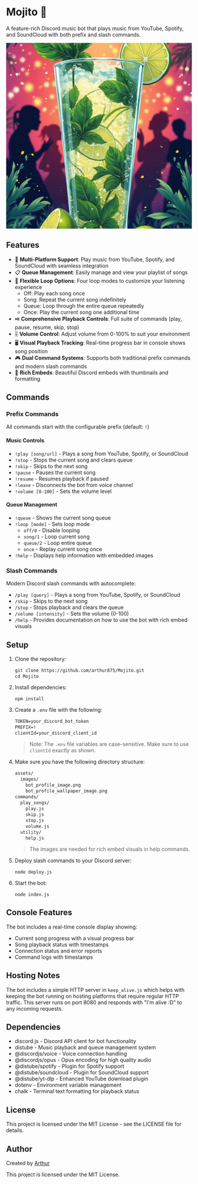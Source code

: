 # Mojito 🍹

A feature-rich Discord music bot that plays music from YouTube, Spotify, and SoundCloud with both prefix and slash commands.

![Bot Logo](assets/images/bot_profile_image.png)

## Features

- 🎵 **Multi-Platform Support**: Play music from YouTube, Spotify, and SoundCloud with seamless integration
- 📋 **Queue Management**: Easily manage and view your playlist of songs
- 🔄 **Flexible Loop Options**: Four loop modes to customize your listening experience
  - Off: Play each song once
  - Song: Repeat the current song indefinitely
  - Queue: Loop through the entire queue repeatedly
  - Once: Play the current song one additional time
- ⏯️ **Comprehensive Playback Controls**: Full suite of commands (play, pause, resume, skip, stop)
- 🎚️ **Volume Control**: Adjust volume from 0-100% to suit your environment
- 🖥️ **Visual Playback Tracking**: Real-time progress bar in console shows song position
- 🎮 **Dual Command Systems**: Supports both traditional prefix commands and modern slash commands
- 🎨 **Rich Embeds**: Beautiful Discord embeds with thumbnails and formatting

## Commands

### Prefix Commands
All commands start with the configurable prefix (default: `!`)

#### Music Controls
- `!play [song/url]` - Plays a song from YouTube, Spotify, or SoundCloud
- `!stop` - Stops the current song and clears queue
- `!skip` - Skips to the next song
- `!pause` - Pauses the current song
- `!resume` - Resumes playback if paused
- `!leave` - Disconnects the bot from voice channel
- `!volume [0-100]` - Sets the volume level

#### Queue Management
- `!queue` - Shows the current song queue
- `!loop [mode]` - Sets loop mode
  - `off/0` - Disable looping
  - `song/1` - Loop current song
  - `queue/2` - Loop entire queue
  - `once` - Replay current song once
- `!help` - Displays help information with embedded images

### Slash Commands
Modern Discord slash commands with autocomplete:

- `/play [query]` - Plays a song from YouTube, Spotify, or SoundCloud
- `/skip` - Skips to the next song
- `/stop` - Stops playback and clears the queue
- `/volume [intensity]` - Sets the volume (0-100)
- `/help` - Provides documentation on how to use the bot with rich embed visuals

## Setup

1. Clone the repository:
   ```
   git clone https://github.com/arthur875/Mojito.git
   cd Mojito
   ```

2. Install dependencies:
   ```
   npm install
   ```

3. Create a `.env` file with the following:
   ```
   TOKEN=your_discord_bot_token
   PREFIX=!
   clientId=your_discord_client_id
   ```
   > Note: The `.env` file variables are case-sensitive. Make sure to use `clientId` exactly as shown.
   
4. Make sure you have the following directory structure:
   ```
   assets/
     images/
       bot_profile_image.png
       bot_profile_wallpaper_image.png
   commands/
     play_songs/
       play.js
       skip.js
       stop.js
       volume.js
     utility/
       help.js
   ```
   > The images are needed for rich embed visuals in help commands.

5. Deploy slash commands to your Discord server:
   ```
   node deploy.js
   ```

6. Start the bot:
   ```
   node index.js
   ```
   
## Console Features

The bot includes a real-time console display showing:

- Current song progress with a visual progress bar
- Song playback status with timestamps
- Connection status and error reports
- Command logs with timestamps

## Hosting Notes

The bot includes a simple HTTP server in `keep_alive.js` which helps with keeping the bot running on hosting platforms that require regular HTTP traffic. This server runs on port 8080 and responds with "I'm alive :D" to any incoming requests.

## Dependencies

- discord.js - Discord API client for bot functionality
- distube - Music playback and queue management system
- @discordjs/voice - Voice connection handling
- @discordjs/opus - Opus encoding for high quality audio
- @distube/spotify - Plugin for Spotify support
- @distube/soundcloud - Plugin for SoundCloud support
- @distube/yt-dlp - Enhanced YouTube download plugin
- dotenv - Environment variable management
- chalk - Terminal text formatting for playback status

## License

This project is licensed under the MIT License - see the LICENSE file for details.

## Author

Created by [Arthur](https://github.com/arthur875)

This project is licensed under the MIT License.
